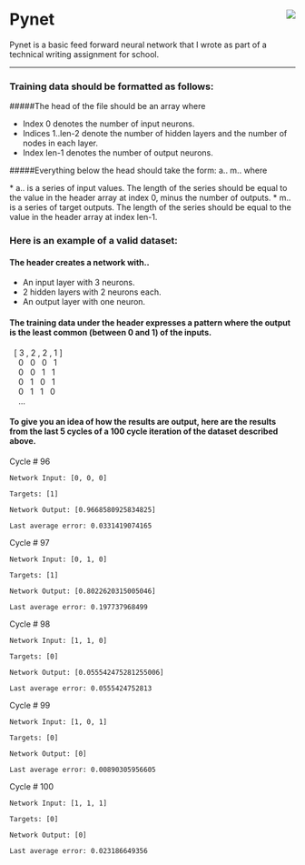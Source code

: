 # Pynet <img align="right" src="https://s11.postimg.org/wxur5xoj7/pynet.png">

Pynet is a basic feed forward neural network that I wrote as part of a technical writing assignment for school.
___

### Training data should be formatted as follows:

#####The head of the file should be an array where
* Index 0 denotes the number of input neurons.
* Indices 1..len-2 denote the number of hidden layers and the number of nodes in each layer.
* Index len-1 denotes the number of output neurons.

#####Everything below the head should take the form: a.. m.. where 
<p> </p>
* a..  is a series of input values. The length of the series should be equal to the value in the header array at index 0, minus the number of outputs.
* m..  is a series of target outputs.  The length of the series should be equal to the value in the header array at index len-1.

###  Here is an example of a valid dataset:
####  The header creates a network with..
* An input layer with 3 neurons.
* 2 hidden layers with 2 neurons each.
* An output layer with one neuron.

####  The training data under the header expresses a pattern where the output is the least common (between 0 and 1) of the inputs.

<div>
  <div> &nbsp&nbsp[ 3 , 2 , 2 , 1 ]</div> 
  <div> &nbsp&nbsp&nbsp&nbsp0&nbsp&nbsp&nbsp0&nbsp&nbsp&nbsp0&nbsp&nbsp&nbsp1 </div>  
  <div> &nbsp&nbsp&nbsp&nbsp0&nbsp&nbsp&nbsp0&nbsp&nbsp&nbsp1&nbsp&nbsp&nbsp1 </div>  
  <div> &nbsp&nbsp&nbsp&nbsp0&nbsp&nbsp&nbsp1&nbsp&nbsp&nbsp0&nbsp&nbsp&nbsp1 </div>  
  <div> &nbsp&nbsp&nbsp&nbsp0&nbsp&nbsp&nbsp1&nbsp&nbsp&nbsp1&nbsp&nbsp&nbsp0 </div>  
  <div> &nbsp&nbsp&nbsp&nbsp...&nbsp </div>  
</div>

#### To give you an idea of how the results are output, here are the results from the last 5 cycles of a 100 cycle iteration of the dataset described above.


Cycle # 96

	Network Input: [0, 0, 0]

	Targets: [1]

	Network Output: [0.9668580925834825]

	Last average error: 0.0331419074165



Cycle # 97

	Network Input: [0, 1, 0]

	Targets: [1]

	Network Output: [0.8022620315005046]

	Last average error: 0.197737968499



Cycle # 98

	Network Input: [1, 1, 0]

	Targets: [0]

	Network Output: [0.055542475281255006]

	Last average error: 0.0555424752813



Cycle # 99

	Network Input: [1, 0, 1]

	Targets: [0]

	Network Output: [0]

	Last average error: 0.00890305956605



Cycle # 100

	Network Input: [1, 1, 1]

	Targets: [0]

	Network Output: [0]

	Last average error: 0.023186649356
